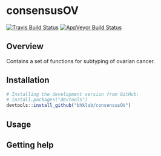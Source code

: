 # consensusOV #
[![Travis Build Status](https://travis-ci.org/bhklab/consensusOV.svg?branch=master)](https://travis-ci.org/bhklab/consensusOV)
[![AppVeyor Build Status](https://ci.appveyor.com/api/projects/status/github/bhklab/consensusOV?branch=master&svg=true)](https://ci.appveyor.com/project/bhklab/consensusOV)

Overview
--------

Contains a set of functions for subtyping of ovarian cancer.

Installation
------------

``` r
# Installing the development version from GitHub:
# install.packages("devtools")
devtools::install_github("bhklab/consensusOV")
```

Usage
-----


Getting help
------------